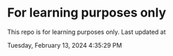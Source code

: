 # For learning purposes only
This repo is for learning purposes only.
Last updated at

Tuesday, February 13, 2024 4:35:29 PM

